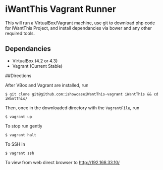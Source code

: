 # iWantThis Vagrant Runner

This will run a VirtualBox/Vagrant machine, use git to download php code for iWantThis Project, and install dependancies via bower and any other required tools.

## Dependancies

- VirtualBox (4.2 or 4.3)
- Vagrant (Current Stable)

##Directions

After VBox and Vagrant are installed, run 

`$ git clone git@github.com:ishowcaseiWantThis-vagrant iWantThis && cd iWantThis/`

Then, once in the downloaded directory with the `VagrantFile`, run 

`$ vagrant up`

To stop run gently

`$ vagrant halt`

To SSH in

`$ vagrant ssh`

To view from web direct browser to http://192.168.33.10/

